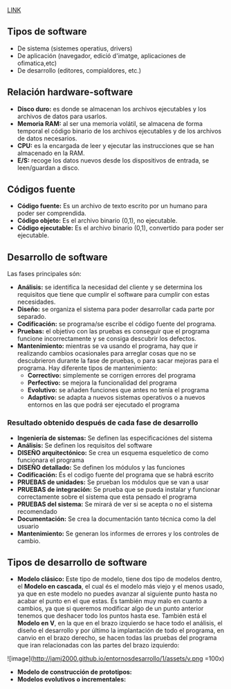 [LINK](http://jamj2000.github.io/entornosdesarrollo/1/diapositivas#/)

## Tipos de software
* De sistema (sistemes operatius, drivers)
* De aplicación (navegador, edició d'imatge, aplicaciones de ofimatica,etc)
* De desarrollo (editores, compialdores, etc.)

## Relación hardware-software

+ **Disco duro:** es donde se almacenan los archivos ejecutables y los archivos de datos para usarlos.
+ **Memoria RAM:** al ser una memoria volátil, se almacena de forma temporal el código binario de los archivos ejecutables y de los archivos de datos necesarios.
+ **CPU:** es la encargada de leer y ejecutar las instrucciones que se han almacenado en la RAM.
+ **E/S:** recoge los datos nuevos desde los dispositivos de entrada, se leen/guardan a disco.

## Códigos fuente

+ **Código fuente:** Es un archivo de texto escrito por un humano para poder ser comprendida.
+ **Código objeto:** Es el archivo binario (0,1), no ejecutable.
+ **Código ejecutable:** Es el archivo binario (0,1), convertido para poder ser ejecutable.

## Desarrollo de software
Las fases principales són:

+ **Análisis:** se identifica la necesidad del cliente y se determina los requisitos que tiene que cumplir el software para cumplir con estas necesidades.
+ **Diseño:** se organiza el sistema para poder desarrollar cada parte por separado.
+ **Codificación:** se programa/se escribe el código fuente del programa.
+ **Pruebas:** el objetivo con las pruebas es conseguir que el programa funcione incorrectamente y se consiga descubrir los defectos.
+ **Mantenimiento:** mientras se va usando el programa, hay que ir realizando cambios ocasionales para arreglar cosas que no se descubrieron durante la fase de pruebas, o para sacar mejoras para el programa. Hay diferente tipos de mantenimiento:
  + **Correctivo:** simplemente se corrigen errores del programa
  + **Perfectivo:** se mejora la funcionalidad del programa
  + **Evolutivo:** se añaden funciones que antes no tenía el programa
  + **Adaptivo:** se adapta a nuevos sistemas operativos o a nuevos entornos en las que podrá ser ejecutado el programa
  
### Resultado obtenido después de cada fase de desarrollo

+ **Ingeniería de sistemas:** Se definen las especificaciónes del sistema
+ **Análisis:** Se definen los requisitos del software
+ **DISEÑO arquitectónico:** Se crea un esquema esqueletico de como funcionara el programa
+ **DISEÑO detallado:** Se definen los módulos y las funciones
+ **Codificación:** És el codigo fuente del programa que se habrá escrito
+ **PRUEBAS de unidades:** Se prueban los módulos que se van a usar
+ **PRUEBAS de integración:** Se prueba que se pueda instalar y funcionar correctamente sobre el sistema que esta pensado el programa
+ **PRUEBAS del sistema:** Se mirará de ver si se acepta o no el sistema recomendado
+ **Documentación:** Se crea la documentación tanto técnica como la del usuario
+ **Mantenimiento:** Se generan los informes de errores y los controles de cambio.

## Tipos de desarrollo de software

+ **Modelo clásico:** Este tipo de modelo, tiene dos tipo de modelos dentro, el **Modelo en cascada**, el cual és el modelo más viejo y el menos usado, ya que en este modelo no puedes avanzar al siguiente punto hasta no acabar el punto en el que estas. És también muy malo en cuanto a cambios, ya que si queremos modificar algo de un punto anterior tenemos que deshacer todo los puntos hasta ese. 
También está el **Modelo en V**, en la que en el brazo izquierdo se hace todo el análisis, el diseño el desarrollo y por último la implantación de todo el programa, en canvio en el brazo derecho, se hacen todas las pruebas del programa que iran relacionadas con las partes del brazo izquierdo:

![image](http://jamj2000.github.io/entornosdesarrollo/1/assets/v.png =100x)

+ **Modelo de construcción de prototipos:** 
+ **Modelos evolutivos o incrementales:**
